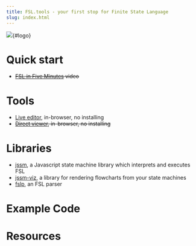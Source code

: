 ```yaml
---
title: FSL.tools - your first stop for Finite State Language
slug: index.html
---
```


![](logo%20icon%20and%20acronym%20with%20subtitle%20huge.png){#logo}

# Quick start

* ~~[FSL in Five Minutes](#todo) video~~

# Tools

* [Live editor](https://stonecypher.github.io/jssm-viz-demo/graph_explorer.htm), in-browser, no installing
* ~~[Direct viewer](#todo), in-browser, no installing~~

# Libraries

* [jssm](https://github.com/StoneCypher/jssm/), a Javascript state machine library which interprets and executes FSL
* [jssm-viz](https://github.com/StoneCypher/jssm-viz/), a library for rendering flowcharts from your state machines
* [fslp](https://github.com/StoneCypher/fslp/), an FSL parser

# Example Code

# Resources

